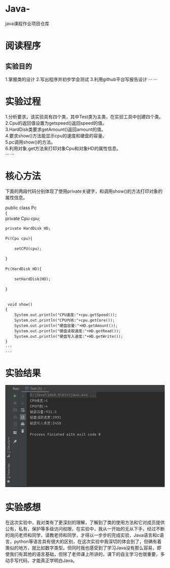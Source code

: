 # Java-
java课程作业项目仓库

# 阅读程序
 
## 实验目的
1.掌握类的设计
2.写出程序并初步学会测试
3.利用github平台写报告设计
···
···

# 实验过程
1.分析要求，该实验具有四个类，其中Test类为主类，在实验工具中创建四个类。  
2.Cpu的返回值设置为getspeed()返回speed的值。  
3.HardDisk类要求getAmount()返回amount的值。  
4.要求show()方法能显示cpu的速度和硬盘的容量。  
5.pc调用show()的方法。  
6.利用对象.get方法来打印对象Cpu和对象HD的属性信息。  
···
···

# 核心方法
下面的两段代码分别体现了使用private关键字，和调用show()的方法打印对象的属性信息。  

public class Pc  
{  
    private Cpu cpu;  
    
    private HardDisk HD;  
    
    Pc(Cpu cpu){  
    
        setCPU(cpu);  
        
    }  
    
    Pc(HardDisk HD){  
    
        setHardDisk(HD);  
        
    }  
      
      
     void show()
    {
        System.out.println("CPU速度:"+cpu.getSpeed());
        System.out.println("CPU内核:"+cpu.getCore());
        System.out.println("硬盘容量:"+HD.getAmount());
        System.out.println("硬盘读取速度:"+HD.getRead());
        System.out.println("硬盘写入速度:"+HD.getWrite());
    }
    ···
    ···
  # 实验结果
  ![image](https://github.com/yuanxiaoyun/Java-/blob/main/%E5%AE%9E%E9%AA%8C%E7%BB%93%E6%9E%9C.png)
  # 实验感想
  在这次实验中，我对类有了更深刻的理解，了解到了类的使用方法和它对成员提供公有，私有，保护等多级访问权限，在实验中，我从一开始的无从下手，经过不断的询问老师和同学，请教老师和同学，才得以一步步的完成实验，Java语言和c语言，python等语言具有很大的区别，在这次实验中我深切的体会到了，但确有着类似的地方，就比如数字类型。但同时我也感受到了学习Java没有那么容易，即使我们有其他的语言基础，但除了老师课上所讲的，课下的自主学习也很重要，多动手写代码，才能真正学明白Java。
  
